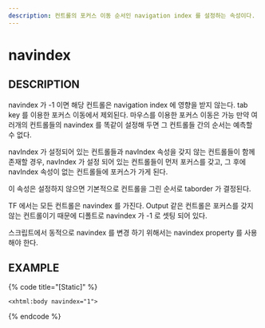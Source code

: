 ```yaml
---
description: 컨트롤의 포커스 이동 순서인 navigation index 를 설정하는 속성이다.
---
```


# navindex

## DESCRIPTION

navindex 가 -1 이면 해당 컨트롤은 navigation index 에 영향을 받지 않는다. tab key 를 이용한 포커스 이동에서 제외된다. 마우스를 이용한 포커스 이동은 가능
만약 여러개의 컨트롤들의 navindex 를 똑같이 설정해 두면 그 컨트롤들 간의 순서는 예측할 수 없다.

navIndex 가 설정되어 있는 컨트롤들과 navIndex 속성을 갖지 않는 컨트롤들이 함께 존재할 경우, navIndex 가 설정 되어 있는 컨트롤들이 먼저 포커스를 갖고, 그 후에 
navIndex 속성이 없는 컨트롤들에 포커스가 가게 된다.

이 속성은 설정하지 않으면 기본적으로 컨트롤을 그린 순서로 taborder 가 결정된다.

TF 에서는 모든 컨트롤은 navindex 를 가진다. Output 같은 컨트롤은 포커스를 갖지 않는 컨트롤이기 때문에 디폴트로 navindex 가 -1 로 셋팅 되어 있다.

스크립트에서 동적으로 navindex 를 변경 하기 위해서는 navindex property 를 사용해야 한다.


## EXAMPLE

{% code title="\[Static\]" %}
```markup
<xhtml:body navindex="1"> 
```
{% endcode %}

